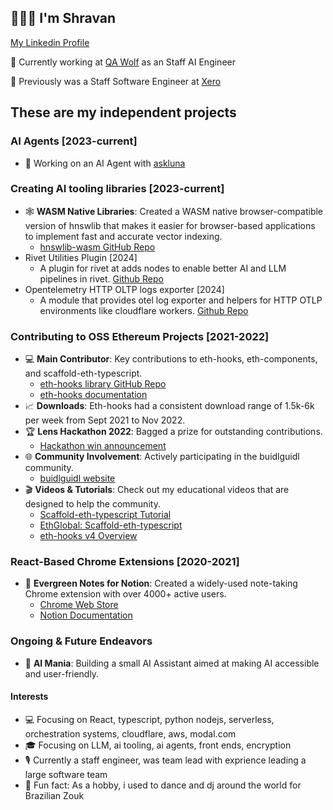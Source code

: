 ## 👨🏽‍💻 I'm Shravan

[My Linkedin Profile](https://www.linkedin.com/in/shravansunder/)

🐺 Currently working at [QA Wolf](https://www.qawolf.com/ai) as an Staff AI Engineer

📇 Previously was a Staff Software Engineer at [Xero](https://www.xero.com/ca/)

## These are my independent projects

### AI Agents [2023-current]
- 🦾 Working on an AI Agent with [askluna](https://github.com/askluna)

### Creating AI tooling libraries [2023-current]
- 🕸️ **WASM Native Libraries**: Created a WASM native browser-compatible version of hnswlib that makes it easier for browser-based applications to implement fast and accurate vector indexing.
  - [hnswlib-wasm GitHub Repo](https://github.com/ShravanSunder/hnswlib-wasm)
- Rivet Utilities Plugin [2024]
  - A plugin for rivet at adds nodes to enable better AI and LLM pipelines in rivet. [Github Repo](https://github.com/ShravanSunder/rivet-utilities-plugin)
- Opentelemetry HTTP OLTP logs exporter [2024]
  - A module that provides otel log exporter and helpers for HTTP OTLP environments like cloudflare workers.  [Github Repo](https://github.com/askluna/exporter-logs-otlp-http-workers)

### Contributing to OSS Ethereum Projects [2021-2022]
- 💻 **Main Contributor**: Key contributions to eth-hooks, eth-components, and scaffold-eth-typescript.
  - [eth-hooks library GitHub Repo](https://github.com/scaffold-eth/eth-ui/tree/next/packages/eth-hooks)
  - [eth-hooks documentation](https://scaffold-eth.github.io/eth-ui/) 
- 📈 **Downloads**: Eth-hooks had a consistent download range of 1.5k-6k per week from Sept 2021 to Nov 2022.
- 🏆 **Lens Hackathon 2022**: Bagged a prize for outstanding contributions. 
  - [Hackathon win announcement](https://twitter.com/LensProtocol/status/1509220705061199884)
- 🌐 **Community Involvement**: Actively participating in the buidlguidl community.
  - [buidlguidl website](https://buidlguidl.com/)
- 🎬 **Videos & Tutorials**: Check out my educational videos that are designed to help the community.
  - [Scaffold-eth-typescript Tutorial](https://www.youtube.com/watch?v=bEd6wV2H28g)
  - [EthGlobal: Scaffold-eth-typescript](https://www.youtube.com/watch?v=a7W9nTX8qLk&t=5s)
  - [eth-hooks v4 Overview](https://www.youtube.com/watch?v=STxAdE8wQwY)

### React-Based Chrome Extensions [2020-2021]
- 📝 **Evergreen Notes for Notion**: Created a widely-used note-taking Chrome extension with over 4000+ active users.
  - [Chrome Web Store](https://chrome.google.com/webstore/detail/evergreen-notes-for-notio/chhpogndpjcgjbnbcodhdnilklfanmfh)
  - [Notion Documentation](https://www.notion.so/shravansunder/Evergreen-Notes-For-Notion-e35e6ed4dd5a45b19bf2de2bb86b1a7e)

### Ongoing & Future Endeavors
- 🚀 **AI Mania**: Building a small AI Assistant aimed at making AI accessible and user-friendly.

#### Interests
- 💻 Focusing on React, typescript, python nodejs, serverless, orchestration systems, cloudflare, aws, modal.com
- 🎓 Focusing on LLM, ai tooling, ai agents, front ends, encryption
- 🎙 Currently a staff engineer, was team lead with exprience leading a large software team
- 🕺 Fun fact: As a hobby, i used to dance and dj around the world for Brazilian Zouk

